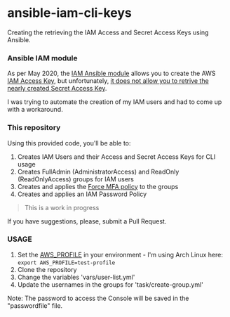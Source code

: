 # ansible-iam-cli-keys
Creating the retrieving the IAM Access and Secret Access Keys using Ansible.


### Ansible IAM module

As per May 2020, the [IAM Ansible module](https://docs.ansible.com/ansible/latest/modules/iam_module.html) allows you to create the AWS [IAM Access Key](https://docs.ansible.com/ansible/latest/modules/iam_module.html#parameter-access_key_state), but unfortunately, [it does not allow you to retrive the nearly created Secret Access Key](https://stackoverflow.com/a/61624771/11053962).

I was trying to automate the creation of my IAM users and had to come up with a workaround.


### This repository

Using this provided code, you'll be able to:

1. Creates IAM Users and their Access and Secret Access Keys for CLI usage
2. Creates FullAdmin (AdministratorAccess) and ReadOnly (ReadOnlyAccess) groups for IAM users
3. Creates and applies the [Force MFA policy](https://docs.aws.amazon.com/IAM/latest/UserGuide/tutorial_users-self-manage-mfa-and-creds.html) to the groups
4. Creates and applies an IAM Password Policy


> This is a work in progress

If you have suggestions, please, submit a Pull Request.


### USAGE

1. Set the [AWS_PROFILE](https://github.com/ansible/ansible/issues/13637#issuecomment-212772817) in your environment - I'm using Arch Linux here: `export AWS_PROFILE=test-profile`
2. Clone the repository
3. Change the variables 'vars/user-list.yml'
4. Update the usernames in the groups for 'task/create-group.yml'

Note: The password to access the Console will be saved in the "passwordfile" file.
